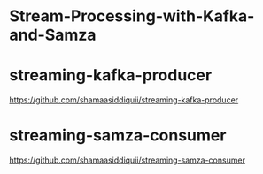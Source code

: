 # Stream-Processing-with-Kafka-and-Samza

# streaming-kafka-producer

https://github.com/shamaasiddiquii/streaming-kafka-producer

# streaming-samza-consumer

https://github.com/shamaasiddiquii/streaming-samza-consumer

